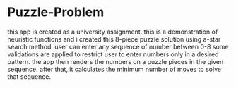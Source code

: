 # Puzzle-Problem
this app is created as a university assignment.
this is a demonstration of heuristic functions and i created this 8-piece puzzle solution using a-star search method.
user can enter any sequence of number between 0-8 some validations are applied to restrict user to enter numbers only in a desired pattern.
the app then renders the numbers on a puzzle pieces in the given sequence.
after that, it calculates the minimum number of moves to solve that sequence.
